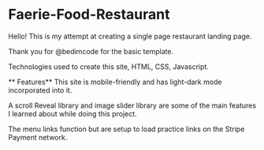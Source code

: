 # Faerie-Food-Restaurant
Hello!  This is my attempt at creating a single page restaurant landing page. 

<!--  Important info !-->
 Thank you for @bedimcode for the basic template.
 
 Technologies used to create this site, HTML, CSS, Javascript.
 
 
 ** Features**
 This site is mobile-friendly and has light-dark mode incorporated into it.  
 
 A scroll Reveal library and image slider library are some of the main features I learned about while doing this project.  
 
 The menu links function but are setup to load practice links on the Stripe Payment network.
 
